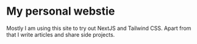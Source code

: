 # My personal webstie

Mostly I am using this site to try out NextJS and Tailwind CSS. Apart from that I write articles and share side projects.
